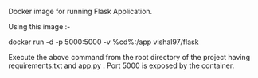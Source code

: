 Docker image for running Flask Application.

Using this image :-

docker run -d -p 5000:5000 -v %cd%:/app vishal97/flask

Execute the above command from the root directory of the project having requirements.txt and app.py . Port 5000 is exposed by the container.